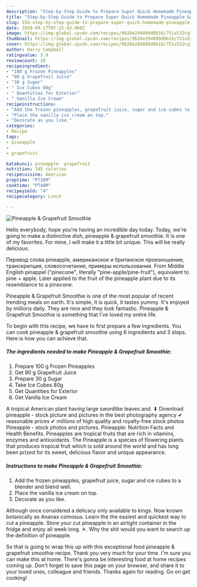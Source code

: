 ```yaml
---
description: "Step-by-Step Guide to Prepare Super Quick Homemade Pineapple &amp;amp; Grapefruit Smoothie"
title: "Step-by-Step Guide to Prepare Super Quick Homemade Pineapple &amp;amp; Grapefruit Smoothie"
slug: 154-step-by-step-guide-to-prepare-super-quick-homemade-pineapple-and-amp-grapefruit-smoothie
date: 2020-09-17T07:23:43.968Z
image: https://img-global.cpcdn.com/recipes/9b26e294899d8b16/751x532cq70/pineapple-grapefruit-smoothie-recipe-main-photo.jpg
thumbnail: https://img-global.cpcdn.com/recipes/9b26e294899d8b16/751x532cq70/pineapple-grapefruit-smoothie-recipe-main-photo.jpg
cover: https://img-global.cpcdn.com/recipes/9b26e294899d8b16/751x532cq70/pineapple-grapefruit-smoothie-recipe-main-photo.jpg
author: Harry Campbell
ratingvalue: 3.9
reviewcount: 10
recipeingredient:
- "100 g Frozen Pineapples"
- "80 g Grapefruit Juice"
- "30 g Sugar"
- " Ice Cubes 80g"
- " Quantities for Exterior"
- " Vanilla Ice Cream"
recipeinstructions:
- "Add the frozen pineapples, grapefruit juice, sugar and ice cubes to a blender and blend well."
- "Place the vanilla ice cream on top."
- "Decorate as you like."
categories:
- Recipe
tags:
- pineapple
- 
- grapefruit

katakunci: pineapple  grapefruit 
nutrition: 245 calories
recipecuisine: American
preptime: "PT16M"
cooktime: "PT40M"
recipeyield: "4"
recipecategory: Lunch

---
```



![Pineapple &amp; Grapefruit Smoothie](https://img-global.cpcdn.com/recipes/9b26e294899d8b16/751x532cq70/pineapple-grapefruit-smoothie-recipe-main-photo.jpg)

Hello everybody, hope you're having an incredible day today. Today, we're going to make a distinctive dish, pineapple &amp; grapefruit smoothie. It is one of my favorites. For mine, I will make it a little bit unique. This will be really delicious.

Перевод слова pineapple, американское и британское произношение, транскрипция, словосочетания, примеры использования. From Middle English pinappel (&#34;pinecone&#34;, literally &#34;pine-apple/pine-fruit&#34;), equivalent to pine +‎ apple. Later applied to the fruit of the pineapple plant due to its resemblance to a pinecone.

Pineapple &amp; Grapefruit Smoothie is one of the most popular of recent trending meals on earth. It's simple, it is quick, it tastes yummy. It's enjoyed by millions daily. They are nice and they look fantastic. Pineapple &amp; Grapefruit Smoothie is something that I've loved my entire life.


To begin with this recipe, we have to first prepare a few ingredients. You can cook pineapple &amp; grapefruit smoothie using 6 ingredients and 3 steps. Here is how you can achieve that.

##### The ingredients needed to make Pineapple &amp; Grapefruit Smoothie:

1. Prepare 100 g Frozen Pineapples
1. Get 80 g Grapefruit Juice
1. Prepare 30 g Sugar
1. Take  Ice Cubes 80g
1. Get  Quantities for Exterior
1. Get  Vanilla Ice Cream


A tropical American plant having large swordlike leaves and. ⬇ Download pineapple - stock picture and pictures in the best photography agency ✔ reasonable prices ✔ millions of high quality and royalty-free stock photos Pineapple - stock photos and pictures. Pineapple: Nutrition Facts and Health Benefits. Pineapples are tropical fruits that are rich in vitamins, enzymes and antioxidants. The Pineapple is a species of flowering plants that produces tropical fruit which is sold around the world and has long been prized for its sweet, delicious flavor and unique appearance. 

##### Instructions to make Pineapple &amp; Grapefruit Smoothie:

1. Add the frozen pineapples, grapefruit juice, sugar and ice cubes to a blender and blend well.
1. Place the vanilla ice cream on top.
1. Decorate as you like.


Although once considered a delicacy only available to kings. Now known botanically as Ananas comosus. Learn the the easiest and quickest way to cut a pineapple. Store your cut pineapple in an airtight container in the fridge and enjoy all week long. ✳. Why the shit would you want to search up the definition of pineapple. 

So that is going to wrap this up with this exceptional food pineapple &amp; grapefruit smoothie recipe. Thank you very much for your time. I'm sure you can make this at home. There's gonna be interesting food at home recipes coming up. Don't forget to save this page on your browser, and share it to your loved ones, colleague and friends. Thanks again for reading. Go on get cooking!
